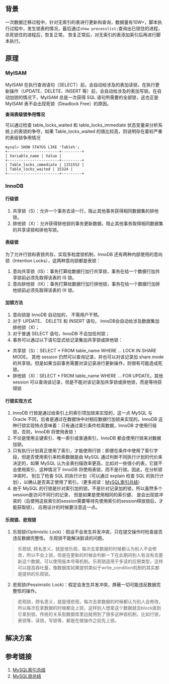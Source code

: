 ## 背景

一次数据迁移过程中，针对无索引的表进行更新和查询，数据量有10W+，脚本执行过程中，发生锁表的情况，最后通过```show processlist;```查询出已锁住的进程，杀死锁住的进程后，恢复正常。
恢复正常后，对无索引的表添加索引后再进行脚本执行。

## 原理

### MyISAM
MyISAM 在执行查询语句（SELECT）前，会自动给涉及的表加读锁，在执行更新操作（UPDATE、DELETE、INSERT 等）前，会自动给涉及的表加写锁。在自动加锁的情况下，MyISAM 总是一次获得 SQL 语句所需要的全部锁，这也正是 MyISAM 表不会出现死锁（Deadlock Free）的原因。

**查询表级锁争用情况**

可以通过检查 table_locks_waited 和 table_locks_immediate 状态变量来分析系统上的表锁的争夺，如果 Table_locks_waited 的值比较高，则说明存在着较严重的表级锁争用情况

```
mysql> SHOW STATUS LIKE 'Table%';
+-----------------------+---------+
| Variable_name | Value |
+-----------------------+---------+
| Table_locks_immediate | 1151552 |
| Table_locks_waited | 15324 |
+-----------------------+---------+
```

### InnoDB

#### 行级锁

1. 共享锁（S）：允许一个事务去读一行，阻止其他事务获得相同数据集的排他锁。
2. 排他锁（X）：允许获得排他锁的事务更新数据，阻止其他事务取得相同数据集的共享读锁和排他写锁。

#### 表级锁

为了允许行锁和表锁共存，实现多粒度锁机制，InnoDB 还有两种内部使用的意向锁（Intention Locks），这两种意向锁都是表锁：

1. 意向共享锁（IS）：事务打算给数据行加行共享锁，事务在给一个数据行加共享锁前必须先取得该表的 IS 锁。
2. 意向排他锁（IX）：事务打算给数据行加行排他锁，事务在给一个数据行加排他锁前必须先取得该表的 IX 锁。

#### 加锁方法

1. 意向锁是 InnoDB 自动加的， 不需用户干预。
2. 对于 UPDATE、 DELETE 和 INSERT 语句， InnoDB会自动给涉及数据集加排他锁（X)；
3. 对于普通 SELECT 语句，InnoDB 不会加任何锁；
4. 事务可以通过以下语句显式给记录集加共享锁或排他锁：
* 共享锁（S）：SELECT * FROM table_name WHERE ... LOCK IN SHARE MODE。 其他 session 仍然可以查询记录，并也可以对该记录加 share mode 的共享锁。但是如果当前事务需要对该记录进行更新操作，则很有可能造成死锁。
* 排他锁（X)：SELECT * FROM table_name WHERE ... FOR UPDATE。其他 session 可以查询该记录，但是不能对该记录加共享锁或排他锁，而是等待获得锁

#### 行锁实现方式

1. InnoDB 行锁是通过给索引上的索引项加锁来实现的，这一点 MySQL 与 Oracle 不同，后者是通过在数据块中对相应数据行加锁来实现的。InnoDB 这种行锁实现特点意味着：只有通过索引条件检索数据，InnoDB 才使用行级锁，否则，InnoDB 将使用表锁！
2. 不论是使用主键索引、唯一索引或普通索引，InnoDB 都会使用行锁来对数据加锁。
3. 只有执行计划真正使用了索引，才能使用行锁：即便在条件中使用了索引字段，但是否使用索引来检索数据是由 MySQL 通过判断不同执行计划的代价来决定的，如果 MySQL 认为全表扫描效率更高，比如对一些很小的表，它就不会使用索引，这种情况下 InnoDB 将使用表锁，而不是行锁。因此，在分析锁冲突时，
别忘了检查 SQL 的执行计划（可以通过 explain 检查 SQL 的执行计划），以确认是否真正使用了索引。（更多阅读：[MySQL索引总结][1]）
4. 由于 MySQL 的行锁是针对索引加的锁，不是针对记录加的锁，所以虽然多个session是访问不同行的记录， 但是如果是使用相同的索引键， 是会出现锁冲突的（后使用这些索引的session需要等待先使用索引的session释放锁后，才能获取锁）。 应用设计的时候要注意这一点。

#### 乐观锁、悲观锁

1. 乐观锁(Optimistic Lock)：假设不会发生并发冲突，只在提交操作时检查是否违反数据完整性。 乐观锁不能解决脏读的问题。

> 乐观锁, 顾名思义，就是很乐观，每次去拿数据的时候都认为别人不会修改，所以不会上锁，但是在更新的时候会判断一下在此期间别人有没有去更新这个数据，可以使用版本号等机制。乐观锁适用于多读的应用类型，这样可以提高吞吐量，像数据库如果提供类似于write_condition机制的其实都是提供的乐观锁。

2. 悲观锁(Pessimistic Lock)：假定会发生并发冲突，屏蔽一切可能违反数据完整性的操作。

> 悲观锁，顾名思义，就是很悲观，每次去拿数据的时候都认为别人会修改，所以每次在拿数据的时候都会上锁，这样别人想拿这个数据就会block直到它拿到锁。传统的关系型数据库里边就用到了很多这种锁机制，比如行锁，表锁等，读锁，写锁等，都是在做操作之前先上锁。


## 解决方案


## 参考链接

1. [MySQL索引总结][1]
2. [MySQL锁总结][2]

[1]: https://mp.weixin.qq.com/s/h4B84UmzAUJ81iBY_FXNOg?
[2]: https://zhuanlan.zhihu.com/p/29150809
